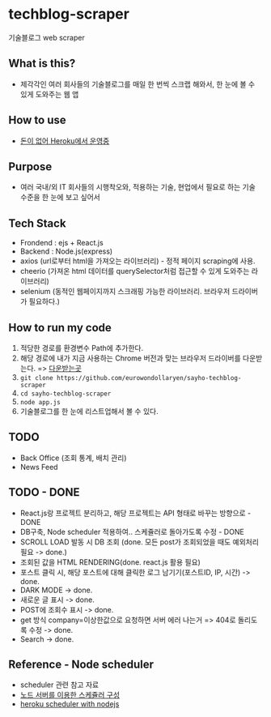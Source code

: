 # techblog-scraper
기술블로그 web scraper

## What is this?
- 제각각인 여러 회사들의 기술블로그를 매일 한 번씩 스크랩 해와서, 한 눈에 볼 수 있게 도와주는 웹 앱

## How to use
- [돈이 없어 Heroku에서 운영중](https://techblog-scraper.herokuapp.com/)

## Purpose
- 여러 국내/외 IT 회사들의 시행착오와, 적용하는 기술, 현업에서 필요로 하는 기술 수준을 한 눈에 보고 싶어서

## Tech Stack
- Frondend : ejs + React.js
- Backend : Node.js(express)
- axios (url로부터 html을 가져오는 라이브러리) - 정적 페이지 scraping에 사용.
- cheerio (가져온 html 데이터를 querySelector처럼 접근할 수 있게 도와주는 라이브러리)
- selenium (동적인 웹페이지까지 스크래핑 가능한 라이브러리. 브라우저 드라이버가 필요하다.)

## How to run my code
1. 적당한 경로를 환경변수 Path에 추가한다.
2. 해당 경로에 내가 지금 사용하는 Chrome 버전과 맞는 브라우저 드라이버를 다운받는다. => [다운받는곳](https://sites.google.com/a/chromium.org/chromedriver/downloads)
3. `git clone https://github.com/eurowondollaryen/sayho-techblog-scraper`
4. `cd sayho-techblog-scraper`
5. `node app.js`
6. 기술블로그를 한 눈에 리스트업해서 볼 수 있다.

## TODO
- Back Office (조회 통계, 배치 관리)
- News Feed

## TODO - DONE
- React.js랑 프로젝트 분리하고, 해당 프로젝트는 API 형태로 바꾸는 방향으로 - DONE
- DB구축, Node scheduler 적용하여.. 스케쥴러로 돌아가도록 수정 - DONE
- SCROLL LOAD 발동 시 DB 조회 (done. 모든 post가 조회되었을 때도 예외처리 필요 -> done.)
- 조회된 값을 HTML RENDERING(done. react.js 활용 필요)
- 포스트 클릭 시, 해당 포스트에 대해 클릭한 로그 남기기(포스트ID, IP, 시간) -> done.
- DARK MODE -> done.
- 새로운 글 표시 -> done.
- POST에 조회수 표시 -> done.
- get 방식 company=이상한값으로 요청하면 서버 에러 나는거 => 404로 돌리도록 수정 -> done.
- Search -> done.

## Reference - Node scheduler
- scheduler 관련 참고 자료
- [노드 서버를 이용한 스케쥴러 구성](https://bblog.tistory.com/307)
- [heroku scheduler with nodejs](http://www.modeo.co/blog/2015/1/8/heroku-scheduler-with-nodejs-tutorial)

